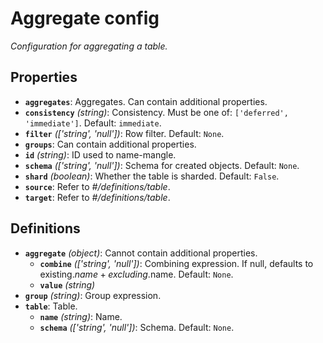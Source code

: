 # Aggregate config

*Configuration for aggregating a table.*

## Properties

- **`aggregates`**: Aggregates. Can contain additional properties.
- **`consistency`** *(string)*: Consistency. Must be one of: `['deferred', 'immediate']`. Default: `immediate`.
- **`filter`** *(['string', 'null'])*: Row filter. Default: `None`.
- **`groups`**: Can contain additional properties.
- **`id`** *(string)*: ID used to name-mangle.
- **`schema`** *(['string', 'null'])*: Schema for created objects. Default: `None`.
- **`shard`** *(boolean)*: Whether the table is sharded. Default: `False`.
- **`source`**: Refer to *#/definitions/table*.
- **`target`**: Refer to *#/definitions/table*.
## Definitions

- **`aggregate`** *(object)*: Cannot contain additional properties.
  - **`combine`** *(['string', 'null'])*: Combining expression. If null, defaults to existing.$name + excluding.$name. Default: `None`.
  - **`value`** *(string)*
- **`group`** *(string)*: Group expression.
- **`table`**: Table.
  - **`name`** *(string)*: Name.
  - **`schema`** *(['string', 'null'])*: Schema. Default: `None`.
